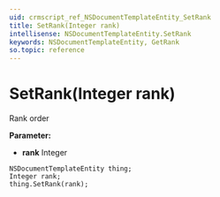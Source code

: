 ```yaml
---
uid: crmscript_ref_NSDocumentTemplateEntity_SetRank
title: SetRank(Integer rank)
intellisense: NSDocumentTemplateEntity.SetRank
keywords: NSDocumentTemplateEntity, GetRank
so.topic: reference
---
```


# SetRank(Integer rank)

Rank order

**Parameter:** 
* **rank** Integer

```crmscript
NSDocumentTemplateEntity thing;
Integer rank;
thing.SetRank(rank);
```

